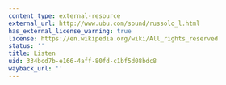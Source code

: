 ```yaml
---
content_type: external-resource
external_url: http://www.ubu.com/sound/russolo_l.html
has_external_license_warning: true
license: https://en.wikipedia.org/wiki/All_rights_reserved
status: ''
title: Listen
uid: 334bcd7b-e166-4aff-80fd-c1bf5d08bdc8
wayback_url: ''
---
```

